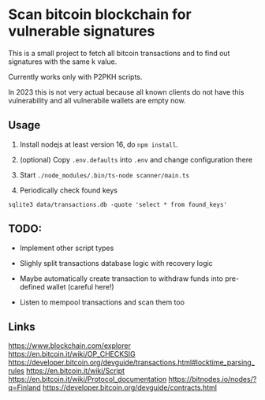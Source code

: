 # Scan bitcoin blockchain for vulnerable signatures

This is a small project to fetch all bitcoin transactions and to find out signatures with the same k value.

Currently works only with P2PKH scripts.

In 2023 this is not very actual because all known clients do not have this vulnerability and all vulnerabile wallets are empty now.

## Usage

1. Install nodejs at least version 16, do `npm install`.

2. (optional) Copy `.env.defaults` into `.env` and change configuration there

3. Start `./node_modules/.bin/ts-node scanner/main.ts`

4. Periodically check found keys

```
sqlite3 data/transactions.db -quote 'select * from found_keys'
```

## TODO:

- Implement other script types

- Slighly split transactions database logic with recovery logic

- Maybe automatically create transaction to withdraw funds into pre-defined wallet (careful here!)

- Listen to mempool transactions and scan them too

## Links

https://www.blockchain.com/explorer
https://en.bitcoin.it/wiki/OP_CHECKSIG
https://developer.bitcoin.org/devguide/transactions.html#locktime_parsing_rules
https://en.bitcoin.it/wiki/Script
https://en.bitcoin.it/wiki/Protocol_documentation
https://bitnodes.io/nodes/?q=Finland
https://developer.bitcoin.org/devguide/contracts.html

